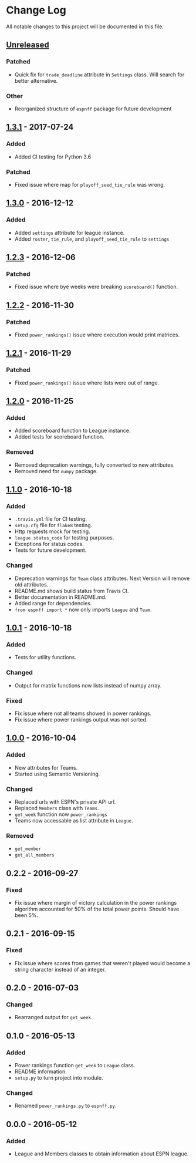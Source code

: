 # Change Log
All notable changes to this project will be documented in this file.


## [Unreleased]
### Patched
- Quick fix for `trade_deadline` attribute in `Settings` class. Will search for better alternative.


### Other
- Reorganized structure of `espnff` package for future development


## [1.3.1] - 2017-07-24
### Added
- Added CI testing for Python 3.6


### Patched
- Fixed issue where map for `playoff_seed_tie_rule` was wrong.


## [1.3.0] - 2016-12-12
### Added
- Added `settings` attribute for league instance.
- Added `roster`, `tie_rule`, and `playoff_seed_tie_rule` to `settings`


## [1.2.3] - 2016-12-06
### Patched
- Fixed issue where bye weeks were breaking `scoreboard()` function.


## [1.2.2] - 2016-11-30
### Patched
- Fixed `power_rankings()` issue where execution would print matrices.


## [1.2.1] - 2016-11-29
### Patched
- Fixed `power_rankings()` issue where lists were out of range.


## [1.2.0] - 2016-11-25
### Added
- Added scoreboard function to League instance.
- Added tests for scoreboard function.


### Removed
- Removed deprecation warnings, fully converted to new attributes.
- Removed need for `numpy` package.



## [1.1.0] - 2016-10-18
### Added
- `.travis.yml` file for CI testing.
- `setup.cfg` file for `flake8` testing.
- Http requests mock for testing.
- `league.status_code` for testing purposes.
- Exceptions for status codes.
- Tests for future development.


### Changed
- Deprecation warnings for `Team` class attributes. Next Version
will remove old attributes.
- README.md shows build status from Travis CI.
- Better documentation in README.md.
- Added range for dependencies.
- `from espnff import *` now only imports `League` and `Team`.



## [1.0.1] - 2016-10-18
### Added
- Tests for utility functions.


### Changed
- Output for matrix functions now lists instead of numpy array.


### Fixed
- Fix issue where not all teams showed in power rankings.
- Fix issue where power rankings output was not sorted.


## [1.0.0] - 2016-10-04
### Added
- New attributes for Teams.
- Started using Semantic Versioning.


### Changed
- Replaced urls with ESPN's private API url.
- Replaced `Members` class with `Teams`.
- `get_week` function now `power_rankings`
- Teams now accessable as list attribute in `League`.


### Removed
- `get_member`
- `get_all_members`


## 0.2.2 - 2016-09-27
### Fixed
- Fix issue where margin of victory calculation in the power rankings
algorithm accounted for 50% of the total power points. Should have been 5%.


## 0.2.1 - 2016-09-15
### Fixed
- Fix issue where scores from games that weren't played would become
a string character instead of an integer.


## 0.2.0 - 2016-07-03
### Changed
- Rearranged output for `get_week`.


## 0.1.0 - 2016-05-13
### Added
- Power rankings function `get_week` to `League` class.
- README information.
- `setup.py` to turn project into module.


### Changed
- Renamed `power_rankings.py` to `espnff.py`. 

## 0.0.0 - 2016-05-12
### Added
- League and Members classes to obtain information about ESPN league.


[Unreleased]: https://github.com/rbarton65/espnff/compare/v1.3.1...HEAD
[1.3.1]: https://github.com/rbarton65/espnff/compare/v1.3.0...v1.3.1
[1.3.0]: https://github.com/rbarton65/espnff/compare/v1.2.3...v1.3.0
[1.2.3]: https://github.com/rbarton65/espnff/compare/v1.2.2...v1.2.3
[1.2.2]: https://github.com/rbarton65/espnff/compare/v1.2.1...v1.2.2
[1.2.1]: https://github.com/rbarton65/espnff/compare/v1.2.0...v1.2.1
[1.2.0]: https://github.com/rbarton65/espnff/compare/v1.1.0...v1.2.0
[1.1.0]: https://github.com/rbarton65/espnff/compare/v1.0.1...v1.1.0
[1.0.1]: https://github.com/rbarton65/espnff/compare/v1.0.0...v1.0.1
[1.0.0]: https://github.com/rbarton65/espnff/releases/tag/v1.0.0
